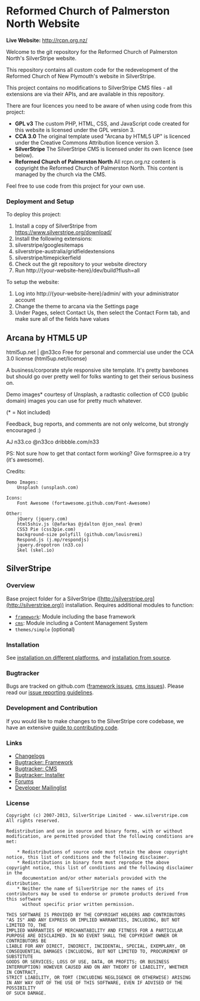 # Reformed Church of Palmerston North Website

**Live Website:** http://rcpn.org.nz/

Welcome to the git repository for the Reformed Church of Palmerston North's SilverStripe website.

This repository contains all custom code for the redevelopment of the Reformed Church of New Plymouth's website in SilverStripe.

This project contains no modifications to SilverStripe CMS files - all extensions are via their APIs, and are available in this repository.

There are four licences you need to be aware of when using code from this project:

 * **GPL v3** The custom PHP, HTML, CSS, and JavaScript code created for this website is licensed under the GPL version 3.
 * **CCA 3.0** The original template used "Arcana by HTML5 UP" is licenced under the Creative Commons Attribution licence version 3.
 * **SilverStripe** The SilverStripe CMS is licensed under its own licence (see below).
 * **Reformed Church of Palmerston North** All rcpn.org.nz content is copyright the Reformed Church of Palmerston North. This content is managed by the church via the CMS.

Feel free to use code from this project for your own use.

### Deployment and Setup

To deploy this project:

 1. Install a copy of SilverStripe from https://www.silverstripe.org/download/
 2. Install the following extensions:
   1. silverstripe/googlesitemaps
   2. silverstripe-australia/gridfieldextensions
   3. silverstripe/timepickerfield
 3. Check out the git repository to your website directory
 4. Run http://{your-website-here}/dev/build?flush=all


To setup the website:
 1. Log into http://{your-website-here}/admin/ with your administrator account
 2. Change the theme to arcana via the Settings page
 3. Under Pages, select Contact Us, then select the Contact Form tab, and make sure all of the fields have values

## Arcana by HTML5 UP
html5up.net | @n33co
Free for personal and commercial use under the CCA 3.0 license (html5up.net/license)


A business/corporate style responsive site template. It's pretty barebones but should
go over pretty well for folks wanting to get their serious business on.

Demo images* courtesy of Unsplash, a radtastic collection of CC0 (public domain) images
you can use for pretty much whatever.

(* = Not included)

Feedback, bug reports, and comments are not only welcome, but strongly encouraged :)

AJ
n33.co @n33co dribbble.com/n33

PS: Not sure how to get that contact form working? Give formspree.io a try (it's awesome).


Credits:

	Demo Images:
		Unsplash (unsplash.com)

	Icons:
		Font Awesome (fortawesome.github.com/Font-Awesome)

	Other:
		jQuery (jquery.com)
		html5shiv.js (@afarkas @jdalton @jon_neal @rem)
		CSS3 Pie (css3pie.com)
		background-size polyfill (github.com/louisremi)
		Respond.js (j.mp/respondjs)
		jquery.dropotron (n33.co)
		Skel (skel.io)

## SilverStripe

### Overview

Base project folder for a SilverStripe ([http://silverstripe.org](http://silverstripe.org)) installation. Requires additional modules to function:

 * [`framework`](http://github.com/silverstripe/silverstripe-framework): Module including the base framework
 * [`cms`](http://github.com/silverstripe/silverstripe-cms): Module including a Content Management System
 * `themes/simple` (optional)

### Installation ###

See [installation on different platforms](http://doc.silverstripe.org/framework/en/installation/),
and [installation from source](http://doc.silverstripe.org/framework/en/installation/from-source).

### Bugtracker ###

Bugs are tracked on github.com ([framework issues](https://github.com/silverstripe/silverstripe-framework/issues),
[cms issues](https://github.com/silverstripe/silverstripe-cms/issues)). 
Please read our [issue reporting guidelines](http://doc.silverstripe.org/framework/en/misc/contributing/issues).

### Development and Contribution ###

If you would like to make changes to the SilverStripe core codebase, we have an extensive [guide to contributing code](http://doc.silverstripe.org/framework/en/misc/contributing/code).

### Links ###

 * [Changelogs](http://doc.silverstripe.org/framework/en/changelogs/)
 * [Bugtracker: Framework](https://github.com/silverstripe/silverstripe-framework/issues)
 * [Bugtracker: CMS](https://github.com/silverstripe/silverstripe-cms/issues)
 * [Bugtracker: Installer](https://github.com/silverstripe/silverstripe-installer/issues)
 * [Forums](http://silverstripe.org/forums)
 * [Developer Mailinglist](https://groups.google.com/forum/#!forum/silverstripe-dev)

### License ###

	Copyright (c) 2007-2013, SilverStripe Limited - www.silverstripe.com
	All rights reserved.

	Redistribution and use in source and binary forms, with or without modification, are permitted provided that the following conditions are met:

	    * Redistributions of source code must retain the above copyright notice, this list of conditions and the following disclaimer.
	    * Redistributions in binary form must reproduce the above copyright notice, this list of conditions and the following disclaimer in the 
	      documentation and/or other materials provided with the distribution.
	    * Neither the name of SilverStripe nor the names of its contributors may be used to endorse or promote products derived from this software 
	      without specific prior written permission.

	THIS SOFTWARE IS PROVIDED BY THE COPYRIGHT HOLDERS AND CONTRIBUTORS "AS IS" AND ANY EXPRESS OR IMPLIED WARRANTIES, INCLUDING, BUT NOT LIMITED TO, THE 
	IMPLIED WARRANTIES OF MERCHANTABILITY AND FITNESS FOR A PARTICULAR PURPOSE ARE DISCLAIMED. IN NO EVENT SHALL THE COPYRIGHT OWNER OR CONTRIBUTORS BE 
	LIABLE FOR ANY DIRECT, INDIRECT, INCIDENTAL, SPECIAL, EXEMPLARY, OR CONSEQUENTIAL DAMAGES (INCLUDING, BUT NOT LIMITED TO, PROCUREMENT OF SUBSTITUTE 
	GOODS OR SERVICES; LOSS OF USE, DATA, OR PROFITS; OR BUSINESS INTERRUPTION) HOWEVER CAUSED AND ON ANY THEORY OF LIABILITY, WHETHER IN CONTRACT, 
	STRICT LIABILITY, OR TORT (INCLUDING NEGLIGENCE OR OTHERWISE) ARISING IN ANY WAY OUT OF THE USE OF THIS SOFTWARE, EVEN IF ADVISED OF THE POSSIBILITY 
	OF SUCH DAMAGE.
